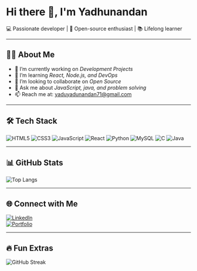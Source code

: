 # Hi there 👋, I'm Yadhunandan  
💻 Passionate developer | 🚀 Open-source enthusiast | 📚 Lifelong learner  

---

## 👨‍💻 About Me  
- 🔭 I’m currently working on *Development Projects*  
- 🌱 I’m learning *React, Node.js, and DevOps*  
- 👯 I’m looking to collaborate on *Open Source*  
- 💬 Ask me about *JavaScript, java, and problem solving*  
- 📫 Reach me at: yaduyadunandan71@gmail.com 

---

## 🛠 Tech Stack  
![HTML5](https://img.shields.io/badge/html5-%23E34F26.svg?style=for-the-badge&logo=html5&logoColor=white)  ![CSS3](https://img.shields.io/badge/css3-%231572B6.svg?style=for-the-badge&logo=css3&logoColor=white)  ![JavaScript](https://img.shields.io/badge/javascript-%23323330.svg?style=for-the-badge&logo=javascript&logoColor=%23F7DF1E)  ![React](https://img.shields.io/badge/react-%2320232a.svg?style=for-the-badge&logo=react&logoColor=%2361DAFB)  ![Python](https://img.shields.io/badge/python-3670A0?style=for-the-badge&logo=python&logoColor=ffdd54)  ![MySQL](https://img.shields.io/badge/mysql-%2300f.svg?style=for-the-badge&logo=mysql&logoColor=white)  ![C](https://img.shields.io/badge/c-%2300599C.svg?style=for-the-badge&logo=c&logoColor=white)  ![Java](https://img.shields.io/badge/java-%23ED8B00.svg?style=for-the-badge&logo=openjdk&logoColor=white)  
 

---

## 📊 GitHub Stats  
![Top Langs](https://github-readme-stats.vercel.app/api/top-langs/?username=yadhunandan-pixel&layout=compact&theme=tokyonight)  

---

## 🌐 Connect with Me  
[![LinkedIn](https://img.shields.io/badge/LinkedIn-%230077B5.svg?logo=linkedin&logoColor=white)](https://www.linkedin.com/in/yadhunandank)  
[![Portfolio](https://img.shields.io/badge/Portfolio-%23000000.svg?logo=firefox&logoColor=#FF7139)](https://yadhunandan-portfolio.netlify.app/)  

---

## 🔥 Fun Extras  
![GitHub Streak](https://github-readme-streak-stats.herokuapp.com/?user=yadhunandan-pixel&theme=tokyonight)
